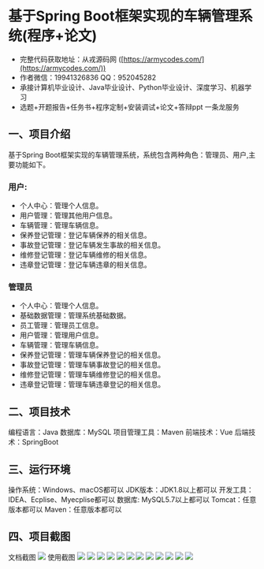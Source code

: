 基于Spring Boot框架实现的车辆管理系统(程序+论文)
=
- 完整代码获取地址：从戎源码网 ([https://armycodes.com/](https://armycodes.com/))
- 作者微信：19941326836  QQ：952045282 
- 承接计算机毕业设计、Java毕业设计、Python毕业设计、深度学习、机器学习
- 选题+开题报告+任务书+程序定制+安装调试+论文+答辩ppt 一条龙服务

一、项目介绍
---
基于Spring Boot框架实现的车辆管理系统，系统包含两种角色：管理员、用户,主要功能如下。
### 用户:
- 个人中心：管理个人信息。
- 用户管理：管理其他用户信息。
- 车辆管理：管理车辆信息。
- 保养登记管理：登记车辆保养的相关信息。
- 事故登记管理：登记车辆发生事故的相关信息。
- 维修登记管理：登记车辆维修的相关信息。
- 违章登记管理：登记车辆违章的相关信息。


### 管理员
- 个人中心：管理个人信息。
- 基础数据管理：管理系统基础数据。
- 员工管理：管理员工信息。
- 用户管理：管理用户信息。
- 车辆管理：管理车辆信息。
- 保养登记管理：管理车辆保养登记的相关信息。
- 事故登记管理：管理车辆事故登记的相关信息。
- 维修登记管理：管理车辆维修登记的相关信息。
- 违章登记管理：管理车辆违章登记的相关信息。
  
  
二、项目技术
---
编程语言：Java
数据库：MySQL
项目管理工具：Maven
前端技术：Vue
后端技术：SpringBoot

三、运行环境
---
操作系统：Windows、macOS都可以
JDK版本：JDK1.8以上都可以
开发工具：IDEA、Ecplise、Myecplise都可以
数据库: MySQL5.7以上都可以
Tomcat：任意版本都可以
Maven：任意版本都可以

四、项目截图
---
文档截图
![](limage/2.png)
使用截图
![](image/1.png)
![](image/2.png)
![](image/3.png)
![](image/4.png)
![](image/5.png)
![](image/6.png)
![](image/7.png)
![](image/8.png)
![](image/9.png)
![](image/10.png)
![](image/11.png)
![](image/12.png)
